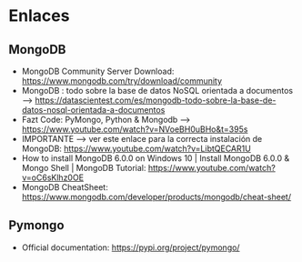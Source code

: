# Enlaces

## MongoDB
- MongoDB Community Server Download: https://www.mongodb.com/try/download/community
- MongoDB : todo sobre la base de datos NoSQL orientada a documentos --> https://datascientest.com/es/mongodb-todo-sobre-la-base-de-datos-nosql-orientada-a-documentos 
- Fazt Code: PyMongo, Python & Mongodb --> https://www.youtube.com/watch?v=NVoeBH0uBHo&t=395s 
- IMPORTANTE --> ver este enlace para la correcta instalación de MongoDB: https://www.youtube.com/watch?v=LibtQECAR1U 
- How to install MongoDB 6.0.0 on Windows 10 | Install MongoDB 6.0.0 & Mongo Shell | MongoDB Tutorial: https://www.youtube.com/watch?v=oC6sKlhz0OE 
- MongoDB CheatSheet: https://www.mongodb.com/developer/products/mongodb/cheat-sheet/

## Pymongo
- Official documentation: https://pypi.org/project/pymongo/ 
